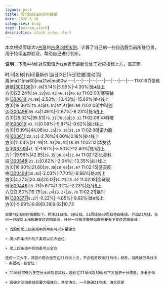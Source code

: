 ```yaml
---
layout: post
title: 股价四线法则实时数据
date: 2020-5-10
categories: blog
tags: [python,stock]
description: stock index alert
---
```



本文根据雪球大v[古泉](https://xueqiu.com/u/7148646888)的[古泉四线法则](https://xueqiu.com/7148646888/130498192)，计算了自己的一些自选股当前所处位置，用于持续追踪验证，帮助自己进行判断。

**说明**：下表中4线对应取值为`红色`表示最新价处于对应指标上方，属正面

时间|名称|代码|最新价|当日|3日|5日|位置|变动|距离|ma21|ma60|ma21w|ma60w
---|---|---|---|---|---|---|---|---
11:01:57|信维通信|[300136](https://xueqiu.com/S/SZ300136)|`57.86`|3.14%|3.96%|-4.30%|处`4`线上方|0|22.24%|`54.52`|`50.41`|`46.11`|`40.63`
11:02:00|寒锐钴业|[300618](https://xueqiu.com/S/SZ300618)|`74.98`|-2.53%|-10.43%|-15.00%|处`4`线上方|0|18.36%|`73.64`|`63.61`|`57.67`|`60.60`
11:02:03|中科创达|[300496](https://xueqiu.com/S/SZ300496)|`89.64`|1.49%|-2.67%|-8.23%|处`3`线上方|0|25.32%|95.53|`79.31`|`70.63`|`53.32`
11:02:06|中科曙光|[603019](https://xueqiu.com/S/SH603019)|`43.75`|0.09%|-5.87%|-9.62%|处`3`线上方|0|13.19%|44.96|`42.25`|`39.19`|`31.19`
11:02:06|诺力股份|[603611](https://xueqiu.com/S/SH603611)|`22.51`|-2.76%|4.00%|0.18%|处`4`线上方|0|11.04%|`21.99`|`21.53`|`20.01`|`18.05`
11:02:12|华友钴业|[603799](https://xueqiu.com/S/SH603799)|`41.3`|-1.67%|-5.50%|-12.49%|处`3`线上方|-1|9.96%|42.85|`39.35`|`36.64`|`32.84`
11:02:12|长亮科技|[300348](https://xueqiu.com/S/SZ300348)|`21.12`|0.62%|-2.04%|-13.35%|处`3`线上方|0|16.90%|21.60|`19.38`|`18.08`|`14.67`
11:02:15|盛天网络|[300494](https://xueqiu.com/S/SZ300494)|`18.83`|-2.03%|-7.70%|-9.98%|处`2`线上方|0|4.27%|20.46|20.13|`17.73`|`15.02`
11:02:18|金证股份|[600446](https://xueqiu.com/S/SH600446)|`19.76`|5.67%|1.32%|-2.23%|处`3`线上方|2|2.60%|19.79|`19.24`|`18.37`|`19.70`
11:02:21|赢时胜|[300377](https://xueqiu.com/S/SZ300377)|`9.27`|-0.22%|-4.85%|-9.92%|处`0`线上方|0|-5.69%|9.69|9.38|9.62|10.73

```
古泉4线法则的精髓如下。抓住21日线、60日线、21周线及60周线等四条线，外加21月线，任何一只股票上涨都要穿过这四条线，任何一只股票要想爆雷也要先下穿过这四条线：

+ 当股价爬上四条线中的两条可以少量建仓

+ 爬上四条线中的三条可以加大仓位

+ 爬上四条线中的四条可以全仓

任何一只大牛，其股价都会坚守在21月线上方，不会轻易跌破21月线；相反，每跌破四条线中一条就减一些仓位：

+ 21周线可做为多空分水岭及警戒线，股价在21周线及60周线下方就要十分慎重，多看少做

+ 跌破全部四条线就要大幅减仓，甚至清仓，一旦跌破21月线，清仓观望
```